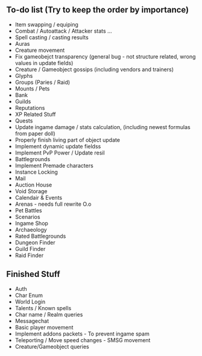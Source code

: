 ## To-do list (Try to keep the order by importance)
* Item swapping / equiping
* Combat / Autoattack / Attacker stats ...
* Spell casting / casting results
* Auras
* Creature movement
* Fix gameobejct transparency (general bug - not structure related, wrong values in update fields)
* Creature / Gameobject gossips (including vendors and trainers)
* Glyphs
* Groups (Paries / Raid)
* Mounts / Pets
* Bank
* Guilds
* Reputations
* XP Related Stuff
* Quests
* Update ingame damage / stats calculation, (including newest formulas from paper doll)
* Properly finish living part of object update
* Implement dynamic update fieldss
* Implement PvP Power / Update resil
* Battlegrounds
* Implement Premade characters
* Instance Locking
* Mail
* Auction House
* Void Storage
* Calendair & Events
* Arenas - needs full rewrite O.o
* Pet Battles
* Scenarios
* Ingame Shop
* Archaeology
* Rated Battlegrounds
* Dungeon Finder
* Guild Finder
* Raid Finder

## Finished Stuff
* Auth
* Char Enum
* World Login
* Talents / Known spells
* Char name / Realm queries
* Messagechat
* Basic player movement
* Implement addons packets - To prevent ingame spam
* Teleporting / Move speed changes - SMSG movement
* Creature/Gameobject queries
